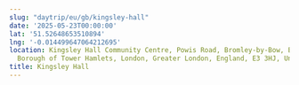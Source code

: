 ```yaml
---
slug: "daytrip/eu/gb/kingsley-hall"
date: '2025-05-23T00:00:00'
lat: '51.52648653510894'
lng: '-0.014499647064212695'
location: Kingsley Hall Community Centre, Powis Road, Bromley-by-Bow, Bow, London
  Borough of Tower Hamlets, London, Greater London, England, E3 3HJ, United Kingdom
title: Kingsley Hall
---
```



